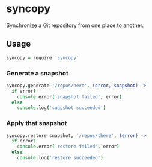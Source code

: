 # syncopy

Synchronize a Git repository from one place to another.

## Usage

```coffeescript
syncopy = require 'syncopy'
```

### Generate a snapshot

```coffeescript
syncopy.generate '/repos/here', (error, snapshot) ->
  if error?
    console.error('snapshot failed', error)
  else
    console.log('snapshot succeeded')
```

### Apply that snapshot

```coffeescript
syncopy.restore snapshot, '/repos/there', (error) ->
  if error?
    console.error('restore failed', error)
  else
    console.log('restore succeeded')
```
